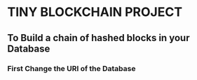 # TINY BLOCKCHAIN PROJECT

## To Build a chain of hashed blocks in your Database

### First Change the URI of the Database

### 

